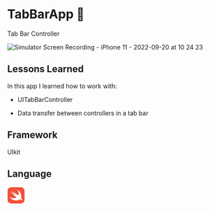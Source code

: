 
# TabBarApp 📱
 
Tab Bar Controller

![Simulator Screen Recording - iPhone 11 - 2022-09-20 at 10 24 23](https://user-images.githubusercontent.com/104303173/191193909-ed434883-31ec-4f86-84da-817daa3a058c.gif)
## Lessons Learned

In this app I learned how to work with: 

-	UITabBarController

- Data transfer between controllers in a tab bar




## Framework 
UIkit


## Language

<a href="https://developer.apple.com/swift/" target="_blank" rel="noreferrer"> <img src="https://raw.githubusercontent.com/devicons/devicon/master/icons/swift/swift-original.svg" alt="swift" width="40" height="40"/>
